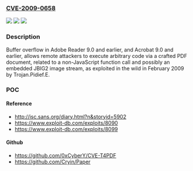 ### [CVE-2009-0658](https://cve.mitre.org/cgi-bin/cvename.cgi?name=CVE-2009-0658)
![](https://img.shields.io/static/v1?label=Product&message=n%2Fa&color=blue)
![](https://img.shields.io/static/v1?label=Version&message=n%2Fa&color=blue)
![](https://img.shields.io/static/v1?label=Vulnerability&message=n%2Fa&color=brighgreen)

### Description

Buffer overflow in Adobe Reader 9.0 and earlier, and Acrobat 9.0 and earlier, allows remote attackers to execute arbitrary code via a crafted PDF document, related to a non-JavaScript function call and possibly an embedded JBIG2 image stream, as exploited in the wild in February 2009 by Trojan.Pidief.E.

### POC

#### Reference
- http://isc.sans.org/diary.html?n&storyid=5902
- https://www.exploit-db.com/exploits/8090
- https://www.exploit-db.com/exploits/8099

#### Github
- https://github.com/0xCyberY/CVE-T4PDF
- https://github.com/Cryin/Paper

